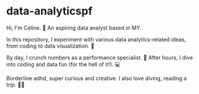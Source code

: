 # data-analyticspf
Hi, I'm Celine. 👋 An aspiring data analyst based in MY. 

In this repository, I experiment with various data analytics-related ideas, from coding to data visualization. 🧪

By day, I crunch numbers as a performance specialist. 🔎 After hours, I dive into coding and data fun (for the hell of it!). 💻

Borderline adhd, super curious and creative. I also love diving, reading a trip. 🚀✨
